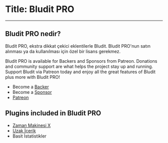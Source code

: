 # Title: Bludit PRO
<!-- Position: 100 -->
---
## Bludit PRO nedir?
Bludit PRO, ekstra dikkat çekici eklentilerle Bludit. Bludit PRO'nun satın alınması ya da kullanılması için özel bir lisans gerekmez.

Bludit PRO is available for Backers and Sponsors from Patreon. Donations and community support are what helps the project stay up and running. Support Bludit via Patreon today and enjoy all the great features of Bludit plus more with Bludit PRO!

- Become a [Backer](https://www.patreon.com/bePatron?c=921115&rid=2458859)
- Become a [Sponsor](https://www.patreon.com/bePatron?c=921115&rid=2458860)
- [Patreon](https://www.patreon.com/bludit)

## Plugins included in Bludit PRO
- [Zaman Makinesi X](https://docs.bludit.com/en/bludit-pro/timemachine)
- [Uzak İçerik](https://docs.bludit.com/en/bludit-pro/remote-content)
- Basit İstatistikler

